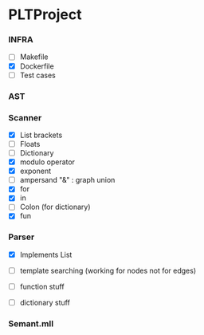 # PLTProject


### INFRA
- [ ] Makefile
- [X] Dockerfile
- [ ] Test cases

### AST 
### Scanner 
- [X] List brackets
- [ ] Floats 
- [ ] Dictionary 
- [X] modulo operator
- [X] exponent
- [ ] ampersand "&" : graph union
- [X] for
- [X] in
- [ ] Colon (for dictionary)
- [X] fun

### Parser 
- [X] Implements List 
- [ ] template searching (working for nodes not for edges)
- [ ] function stuff
- [ ] dictionary stuff 


### Semant.mll

